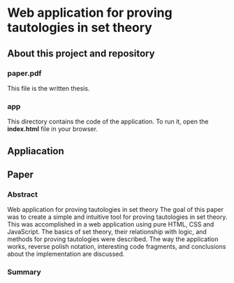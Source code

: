 
# Web application for proving tautologies in set theory

## About this project and repository

### paper.pdf

This file is the written thesis.

### app

This directory contains the code of the application. To run it, open the **index.html** file in your browser.

## Appliacation

## Paper

### Abstract

Web application for proving tautologies in set theory
The goal of this paper was to create a simple and intuitive tool for proving tautologies in set
theory. This was accomplished in a web application using pure HTML, CSS and JavaScript.
The basics of set theory, their relationship with logic, and methods for proving tautologies
were described. The way the application works, reverse polish notation, interesting code
fragments, and conclusions about the implementation are discussed.

### Summary

